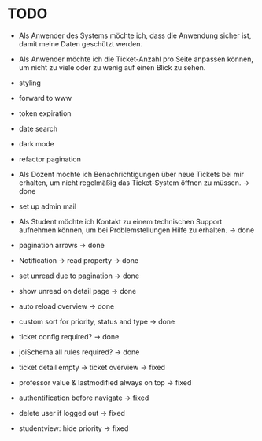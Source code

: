 # TODO

- Als Anwender des Systems möchte ich, dass die Anwendung sicher ist, damit meine Daten geschützt werden.
- Als Anwender möchte ich die Ticket-Anzahl pro Seite anpassen können, um nicht zu viele oder zu wenig auf einen Blick zu sehen.

- styling
- forward to www
- token expiration
- date search
- dark mode
- refactor pagination

- Als Dozent möchte ich Benachrichtigungen über neue Tickets bei mir erhalten, um nicht regelmäßig das Ticket-System öffnen zu müssen. -> done

- set up admin mail
- Als Student möchte ich Kontakt zu einem technischen Support aufnehmen können, um bei Problemstellungen Hilfe zu erhalten. -> done
- pagination arrows -> done
- Notification -> read property -> done
- set unread due to pagination -> done
- show unread on detail page -> done
- auto reload overview -> done
- custom sort for priority, status and type -> done
- ticket config required? -> done
- joiSchema all rules required? -> done
- ticket detail empty -> ticket overview -> fixed
- professor value & lastmodified always on top -> fixed
- authentification before navigate -> fixed
- delete user if logged out -> fixed
- studentview: hide priority -> fixed
